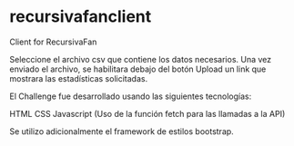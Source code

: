 # recursivafanclient
Client for RecursivaFan

Seleccione el archivo csv que contiene los datos necesarios. Una vez enviado el archivo, se habilitara debajo del botón Upload un link que mostrara las estadísticas solicitadas. 

El Challenge fue desarrollado usando las siguientes tecnologías:

HTML
CSS
Javascript (Uso de la función fetch para las llamadas a la API)

Se utilizo adicionalmente el framework de estilos bootstrap.
